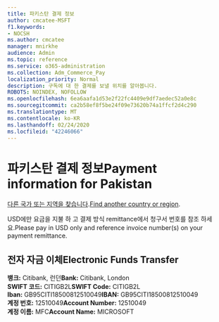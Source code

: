 ```yaml
---
title: 파키스탄 결제 정보
author: cmcatee-MSFT
f1.keywords:
- NOCSH
ms.author: cmcatee
manager: mnirkhe
audience: Admin
ms.topic: reference
ms.service: o365-administration
ms.collection: Adm_Commerce_Pay
localization_priority: Normal
description: 구독에 대 한 결제를 보낼 위치를 알아봅니다.
ROBOTS: NOINDEX, NOFOLLOW
ms.openlocfilehash: 6ea6aafa1d53e2f22fc4409e9df7aedec52a0e8c
ms.sourcegitcommit: ca2b58ef8f5be24f09e73620b74a1ffcf2d4c290
ms.translationtype: MT
ms.contentlocale: ko-KR
ms.lasthandoff: 02/24/2020
ms.locfileid: "42246066"
---
```

# <a name="payment-information-for-pakistan"></a><span data-ttu-id="0c422-103">파키스탄 결제 정보</span><span class="sxs-lookup"><span data-stu-id="0c422-103">Payment information for Pakistan</span></span>

<span data-ttu-id="0c422-104">[다른 국가 또는 지역을 찾습니다](../billing-and-payments/pay-for-your-subscription.md).</span><span class="sxs-lookup"><span data-stu-id="0c422-104">[Find another country or region](../billing-and-payments/pay-for-your-subscription.md).</span></span>

<span data-ttu-id="0c422-105">USD에만 요금을 지불 하 고 결제 방식 remittance에서 청구서 번호를 참조 하세요.</span><span class="sxs-lookup"><span data-stu-id="0c422-105">Please pay in USD only and reference invoice number(s) on your payment remittance.</span></span>

## <a name="electronic-funds-transfer"></a><span data-ttu-id="0c422-106">전자 자금 이체</span><span class="sxs-lookup"><span data-stu-id="0c422-106">Electronic Funds Transfer</span></span>

<span data-ttu-id="0c422-107">**뱅크:** Citibank, 런던</span><span class="sxs-lookup"><span data-stu-id="0c422-107">**Bank:** Citibank, London</span></span>  
<span data-ttu-id="0c422-108">**SWIFT 코드:** CITIGB2L</span><span class="sxs-lookup"><span data-stu-id="0c422-108">**SWIFT Code:** CITIGB2L</span></span>  
<span data-ttu-id="0c422-109">**Iban:** GB95CITI18500812510049</span><span class="sxs-lookup"><span data-stu-id="0c422-109">**IBAN:** GB95CITI18500812510049</span></span>  
<span data-ttu-id="0c422-110">**계정 번호:** 12510049</span><span class="sxs-lookup"><span data-stu-id="0c422-110">**Account Number:** 12510049</span></span>  
<span data-ttu-id="0c422-111">**계정 이름:** MFC</span><span class="sxs-lookup"><span data-stu-id="0c422-111">**Account Name:** MICROSOFT</span></span>  